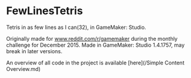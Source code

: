# FewLinesTetris
Tetris in as few lines as I can(32), in GameMaker: Studio.

Originally made for www.reddit.com/r/gamemaker during the monthly challenge for December 2015.
Made in GameMaker: Studio 1.4.1757, may break in later versions.

An overview of all code in the project is available [here](/Simple Content Overview.md)
